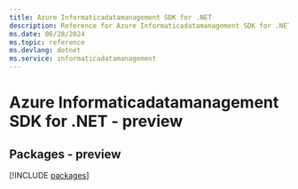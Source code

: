 ```yaml
---
title: Azure Informaticadatamanagement SDK for .NET
description: Reference for Azure Informaticadatamanagement SDK for .NET
ms.date: 06/28/2024
ms.topic: reference
ms.devlang: dotnet
ms.service: informaticadatamanagement
---
```

# Azure Informaticadatamanagement SDK for .NET - preview
## Packages - preview
[!INCLUDE [packages](informaticadatamanagement-index.md)]